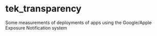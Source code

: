 # tek_transparency

Some measurements of deployments of apps using the Google/Apple Exposure Notification system
